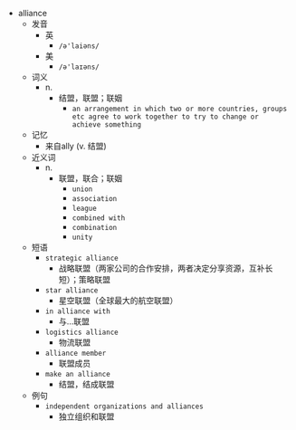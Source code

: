 - alliance
  - 发音
    - 英
      - `/ə'laiəns/`
    - 美
      - `/ə'laɪəns/`
  - 词义
    - n.
      - 结盟，联盟；联姻
        - `an arrangement in which two or more countries, groups etc agree to work together to try to change or achieve something`
  - 记忆
    - 来自ally (v. 结盟)
  - 近义词
    - n.
      - 联盟，联合；联姻
        - `union`
        - `association`
        - `league`
        - `combined with`
        - `combination`
        - `unity`
  - 短语
    - `strategic alliance`
      - 战略联盟（两家公司的合作安排，两者决定分享资源，互补长短）；策略联盟 
    - `star alliance`
      - 星空联盟（全球最大的航空联盟） 
    - `in alliance with`
      - 与…联盟 
    - `logistics alliance`
      - 物流联盟 
    - `alliance member`
      - 联盟成员 
    - `make an alliance`
      - 结盟，结成联盟 
  - 例句
    - `independent organizations and alliances`
      - 独立组织和联盟

